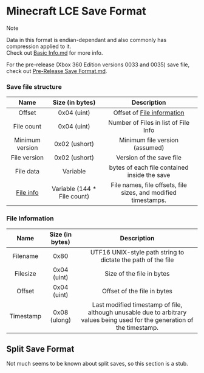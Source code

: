 # Minecraft LCE Save Format

> [!NOTE]
> Data in this format is endian-dependant and also commonly has compression applied to it.   
> Check out [Basic Info.md](../Basic%20Info.md) for more info.

For the pre-release (Xbox 360 Edition versions 0033 and 0035) save file, check out [Pre-Release Save Format.md](./Pre-Release%20Save%20Format.md).

### Save file structure
| Name | Size (in bytes) | Description |
| :-:|:-:|:-:|
| Offset | 0x04 (uint) | Offset of [File information](#File-Information)
| File count | 0x04 (uint) | Number of Files in list of File Info
| Minimum version | 0x02 (ushort) | Minimum file version (assumed)
| File version | 0x02 (ushort) | Version of the save file
| File data | Variable | bytes of each file contained inside the save
| [File info](#File-Information) | Variable (144 * File count) | File names, file offsets, file sizes, and modified timestamps.


### File Information
| Name | Size (in bytes) | Description |
| :-:|:-:|:-:|
| Filename | 0x80 | UTF16 UNIX-style path string to dictate the path of the file
| Filesize | 0x04 (uint) | Size of the file in bytes
| Offset | 0x04 (uint) | Offset of the file in bytes
| Timestamp | 0x08 (ulong) | Last modified timestamp of file, although unusable due to arbitrary values being used for the generation of the timestamp.


## Split Save Format
Not much seems to be known about split saves, so this section is a stub.
